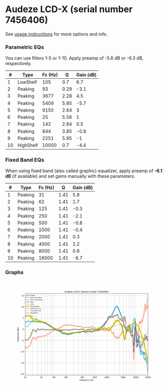 # Audeze LCD-X (serial number 7456406)
See [usage instructions](https://github.com/jaakkopasanen/AutoEq#usage) for more options and info.

### Parametric EQs
You can use filters 1-5 or 1-10. Apply preamp of -5.6 dB or -6.3 dB, respectively.

|   # | Type      |   Fc (Hz) |    Q |   Gain (dB) |
|-----|-----------|-----------|------|-------------|
|   1 | LowShelf  |       105 | 0.7  |         6.7 |
|   2 | Peaking   |        93 | 0.29 |        -3.1 |
|   3 | Peaking   |      3677 | 2.28 |         4.5 |
|   4 | Peaking   |      5409 | 5.85 |        -5.7 |
|   5 | Peaking   |      9150 | 2.64 |         3   |
|   6 | Peaking   |        25 | 5.56 |         1   |
|   7 | Peaking   |       142 | 2.84 |         0.5 |
|   8 | Peaking   |       844 | 3.85 |        -0.8 |
|   9 | Peaking   |      2251 | 5.95 |        -1   |
|  10 | HighShelf |     10000 | 0.7  |        -4.4 |

### Fixed Band EQs
When using fixed band (also called graphic) equalizer, apply preamp of **-6.1 dB** (if available) and set gains manually with these parameters.

|   # | Type    |   Fc (Hz) |    Q |   Gain (dB) |
|-----|---------|-----------|------|-------------|
|   1 | Peaking |        31 | 1.41 |         5.8 |
|   2 | Peaking |        62 | 1.41 |         1.7 |
|   3 | Peaking |       125 | 1.41 |        -0.3 |
|   4 | Peaking |       250 | 1.41 |        -2.1 |
|   5 | Peaking |       500 | 1.41 |        -0.8 |
|   6 | Peaking |      1000 | 1.41 |        -0.4 |
|   7 | Peaking |      2000 | 1.41 |         0.3 |
|   8 | Peaking |      4000 | 1.41 |         2.2 |
|   9 | Peaking |      8000 | 1.41 |         0.8 |
|  10 | Peaking |     16000 | 1.41 |        -8.7 |

### Graphs
![](./Audeze%20LCD-X%20(serial%20number%207456406).png)
